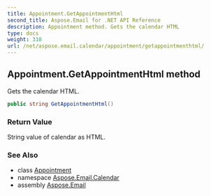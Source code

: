 ```yaml
---
title: Appointment.GetAppointmentHtml
second_title: Aspose.Email for .NET API Reference
description: Appointment method. Gets the calendar HTML
type: docs
weight: 310
url: /net/aspose.email.calendar/appointment/getappointmenthtml/
---
```

## Appointment.GetAppointmentHtml method

Gets the calendar HTML.

```csharp
public string GetAppointmentHtml()
```

### Return Value

String value of calendar as HTML.

### See Also

* class [Appointment](../)
* namespace [Aspose.Email.Calendar](../../appointment/)
* assembly [Aspose.Email](../../../)


